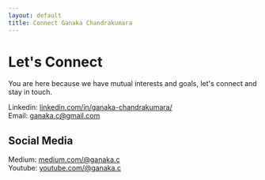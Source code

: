 ```yaml
---
layout: default
title: Connect Ganaka Chandrakumara
---
```


<div id="connect">
  <h1 class="pageTitle">Let's Connect</h1>
  <div class="contactContent">
    <p class="intro">You are here because we have mutual interests and goals, let's connect and stay in touch.</p>
   
  </div>
  <dl>
  <dt>Linkedin: <a href="https://www.linkedin.com/in/ganaka-chandrakumara/" target="_blank"> linkedin.com/in/ganaka-chandrakumara/</a> </dt>
  <dt>Email: <a href="ganaka.c@gmail.com"> ganaka.c@gmail.com </a> </dt>

  <h2 >Social Media</h2>
  <dt>Medium: <a href="https://medium.com/@ganaka.c"> medium.com/@ganaka.c </a> </dt>
  <dt>Youtube: <a href="https://www.youtube.com/@ganaka.c"> youtube.com/@ganaka.c </a> </dt>
</div>
